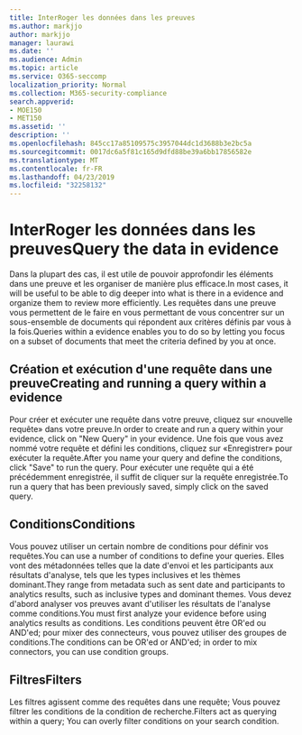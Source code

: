 ```yaml
---
title: InterRoger les données dans les preuves
ms.author: markjjo
author: markjjo
manager: laurawi
ms.date: ''
ms.audience: Admin
ms.topic: article
ms.service: O365-seccomp
localization_priority: Normal
ms.collection: M365-security-compliance
search.appverid:
- MOE150
- MET150
ms.assetid: ''
description: ''
ms.openlocfilehash: 845cc17a85109575c3957044dc1d3688b3e2bc5a
ms.sourcegitcommit: 0017dc6a5f81c165d9dfd88be39a6bb17856582e
ms.translationtype: MT
ms.contentlocale: fr-FR
ms.lasthandoff: 04/23/2019
ms.locfileid: "32258132"
---
```

# <a name="query-the-data-in-evidence"></a><span data-ttu-id="59ecb-102">InterRoger les données dans les preuves</span><span class="sxs-lookup"><span data-stu-id="59ecb-102">Query the data in evidence</span></span>

<span data-ttu-id="59ecb-103">Dans la plupart des cas, il est utile de pouvoir approfondir les éléments dans une preuve et les organiser de manière plus efficace.</span><span class="sxs-lookup"><span data-stu-id="59ecb-103">In most cases, it will be useful to be able to dig deeper into what is there in a evidence and organize them to review more efficiently.</span></span> <span data-ttu-id="59ecb-104">Les requêtes dans une preuve vous permettent de le faire en vous permettant de vous concentrer sur un sous-ensemble de documents qui répondent aux critères définis par vous à la fois.</span><span class="sxs-lookup"><span data-stu-id="59ecb-104">Queries within a evidence enables you to do so by letting you focus on a subset of documents that meet the criteria defined by you at once.</span></span>

## <a name="creating-and-running-a-query-within-a-evidence"></a><span data-ttu-id="59ecb-105">Création et exécution d'une requête dans une preuve</span><span class="sxs-lookup"><span data-stu-id="59ecb-105">Creating and running a query within a evidence</span></span>

<span data-ttu-id="59ecb-106">Pour créer et exécuter une requête dans votre preuve, cliquez sur «nouvelle requête» dans votre preuve.</span><span class="sxs-lookup"><span data-stu-id="59ecb-106">In order to create and run a query within your evidence, click on "New Query" in your evidence.</span></span> <span data-ttu-id="59ecb-107">Une fois que vous avez nommé votre requête et défini les conditions, cliquez sur «Enregistrer» pour exécuter la requête.</span><span class="sxs-lookup"><span data-stu-id="59ecb-107">After you name your query and define the conditions, click "Save" to run the query.</span></span> <span data-ttu-id="59ecb-108">Pour exécuter une requête qui a été précédemment enregistrée, il suffit de cliquer sur la requête enregistrée.</span><span class="sxs-lookup"><span data-stu-id="59ecb-108">To run a query that has been previously saved, simply click on the saved query.</span></span>

## <a name="conditions"></a><span data-ttu-id="59ecb-109">Conditions</span><span class="sxs-lookup"><span data-stu-id="59ecb-109">Conditions</span></span>

<span data-ttu-id="59ecb-110">Vous pouvez utiliser un certain nombre de conditions pour définir vos requêtes.</span><span class="sxs-lookup"><span data-stu-id="59ecb-110">You can use a number of conditions to define your queries.</span></span> <span data-ttu-id="59ecb-111">Elles vont des métadonnées telles que la date d'envoi et les participants aux résultats d'analyse, tels que les types inclusives et les thèmes dominant.</span><span class="sxs-lookup"><span data-stu-id="59ecb-111">They range from metadata such as sent date and participants to analytics results, such as inclusive types and dominant themes.</span></span> <span data-ttu-id="59ecb-112">Vous devez d'abord analyser vos preuves avant d'utiliser les résultats de l'analyse comme conditions.</span><span class="sxs-lookup"><span data-stu-id="59ecb-112">You must first analyze your evidence before using analytics results as conditions.</span></span> <span data-ttu-id="59ecb-113">Les conditions peuvent être OR'ed ou AND'ed; pour mixer des connecteurs, vous pouvez utiliser des groupes de conditions.</span><span class="sxs-lookup"><span data-stu-id="59ecb-113">The conditions can be OR'ed or AND'ed; in order to mix connectors, you can use condition groups.</span></span>

## <a name="filters"></a><span data-ttu-id="59ecb-114">Filtres</span><span class="sxs-lookup"><span data-stu-id="59ecb-114">Filters</span></span>
<span data-ttu-id="59ecb-115">Les filtres agissent comme des requêtes dans une requête; Vous pouvez filtrer les conditions de la condition de recherche.</span><span class="sxs-lookup"><span data-stu-id="59ecb-115">Filters act as querying within a query; You can overly filter conditions on your search condition.</span></span>


